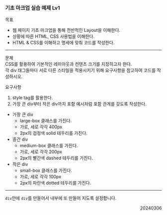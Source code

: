 ### 기초 마크업 실습 예제 Lv1
목표  
- 웹 페이지 기초 마크업을 통해 전반적인 Layout을 이해한다.
- 상황에 따른 HTML, CSS 사용법을 이해한다.
- HTML & CSS를 이해하고 명세에 맞춰 코드를 작성한다.
---
문제  
CSS를 활용하여 기본적인 레이아웃과 컨텐츠 크기를 지정하고자 한다.  
각 div 태그들마다 서로 다른 스타일을 적용시키기 위해 요구사항을 참고하여 코드를 작성하시오.

요구사항  
1) style tag를 활용한다.
2) 가장 큰 div부터 작은 div까지 포함 예시처럼 포함 관계를 갖도록 작성한다.
- 가장 큰 div
  - large-box 클래스를 가진다.
  - 가로, 세로 각각 400px
  - 2px의 검정색 solid 테두리를 가진다.
- 중간 div
  - medium-box 클래스를 가진다.
  - 가로, 세로 각각 200px
  - 2px의 빨간색 dashed 테두리를 가진다.
- 작은 div
  - small-box 클래스를 가진다.
  - 가로, 세로 각각 100px
  - 2px의 파란색 dotted 테두리를 가진다. 
---
`div`안에 `div`를 만들어서 내부에 또 만들어 지도록 설정합니다.
<div style="text-align: right">20240306</div>